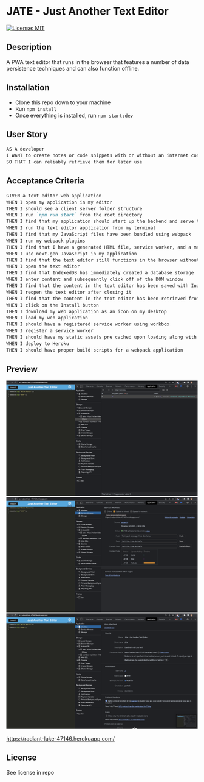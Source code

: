 # JATE - Just Another Text Editor
[![License: MIT](https://img.shields.io/badge/License-MIT-yellow.svg)](https://opensource.org/licenses/MIT)

## Description
A PWA text editor that runs in the browser that features a number of data persistence techniques and can also function offline.

## Installation
- Clone this repo down to your machine
- Run `npm install` 
- Once everything is installed, run `npm start:dev`

## User Story
```md
AS A developer
I WANT to create notes or code snippets with or without an internet connection
SO THAT I can reliably retrieve them for later use
```

## Acceptance Criteria
```md
GIVEN a text editor web application
WHEN I open my application in my editor
THEN I should see a client server folder structure
WHEN I run `npm run start` from the root directory
THEN I find that my application should start up the backend and serve the client
WHEN I run the text editor application from my terminal
THEN I find that my JavaScript files have been bundled using webpack
WHEN I run my webpack plugins
THEN I find that I have a generated HTML file, service worker, and a manifest file
WHEN I use next-gen JavaScript in my application
THEN I find that the text editor still functions in the browser without errors
WHEN I open the text editor
THEN I find that IndexedDB has immediately created a database storage
WHEN I enter content and subsequently click off of the DOM window
THEN I find that the content in the text editor has been saved with IndexedDB
WHEN I reopen the text editor after closing it
THEN I find that the content in the text editor has been retrieved from our IndexedDB
WHEN I click on the Install button
THEN I download my web application as an icon on my desktop
WHEN I load my web application
THEN I should have a registered service worker using workbox
WHEN I register a service worker
THEN I should have my static assets pre cached upon loading along with subsequent pages and static assets
WHEN I deploy to Heroku
THEN I should have proper build scripts for a webpack application
```

## Preview
![Screenshot](./client/src/images/readme_1.png)
![Screenshot](./client/src/images/readme_2.png)
![Screenshot](./client/src/images/readme_3.png)

https://radiant-lake-47146.herokuapp.com/
## License
See license in repo